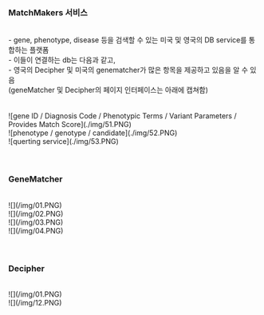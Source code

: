 ### MatchMakers 서비스 ###
<br>
- gene, phenotype, disease 등을 검색할 수 있는 미국 및 영국의 DB service를 통합하는 플랫폼   <br>
- 이들이 연결하는 db는 다음과 같고,     <br>
- 영국의 Decipher 및 미국의 genematcher가 많은 항목을 제공하고 있음을 알 수 있음     <br>
  (geneMatcher 및 Decipher의 페이지 인터페이스는 아래에 캡쳐함)     <br>
 <br>
  <br>
![gene ID / Diagnosis Code / Phenotypic Terms / Variant Parameters / Provides Match Score](./img/51.PNG) <br>
![phenotype / genotype / candidate](./img/52.PNG) <br>
![querting service](./img/53.PNG) <br>

 <br>
  <br>


### <a herf = https://genematcher.org/> GeneMatcher </a> ###
  <br>
![](/img/01.PNG) <br>
![](/img/02.PNG) <br>
![](/img/03.PNG) <br>
![](/img/04.PNG) <br>

 <br>
 <br>

### <a herf = https://decipher.sanger.ac.uk/> Decipher </a> ###
 <br>
![](/img/01.PNG) <br>
![](/img/12.PNG) <br>


